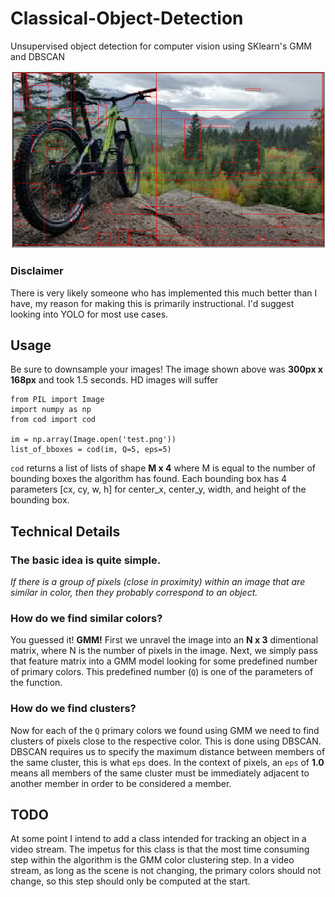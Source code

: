 # Classical-Object-Detection
Unsupervised object detection for computer vision using SKlearn's GMM and DBSCAN


<img src='Examples/output.png'>

### Disclaimer
There is very likely someone who has implemented this much better than I have, my reason for making this is primarily instructional. I'd suggest looking into YOLO for most use cases.


## Usage
Be sure to downsample your images! The image shown above was __300px x 168px__ and took 1.5 seconds. HD images will suffer

```
from PIL import Image
import numpy as np
from cod import cod

im = np.array(Image.open('test.png'))
list_of_bboxes = cod(im, Q=5, eps=5)
```

`cod` returns a list of lists of shape __M x 4__ where M is equal to the number of bounding boxes the algorithm has found. Each bounding box has 4 parameters [cx, cy, w, h] for center_x, center_y, width, and height of the bounding box.


## Technical Details

### The basic idea is quite simple. 
_If there is a group of pixels (close in proximity) within an image that are similar in color, then they probably correspond to an object._

### How do we find similar colors?

You guessed it! __GMM!__ First we unravel the image into an __N x 3__ dimentional matrix, where N is the number of pixels in the image. Next, we simply pass that feature matrix into a GMM model looking for some predefined number of primary colors. This predefined number (`Q`) is one of the parameters of the function.

### How do we find clusters?

Now for each of the `Q` primary colors we found using GMM we need to find clusters of pixels close to the respective color. This is done using DBSCAN. DBSCAN requires us to specify the maximum distance between members of the same cluster, this is what `eps` does. In the context of pixels, an `eps` of __1.0__ means all members of the same cluster must be immediately adjacent to another member in order to be considered a member.

## TODO

At some point I intend to add a class intended for tracking an object in a video stream. The impetus for this class is that the most time consuming step within the algorithm is the GMM color clustering step. In a video stream, as long as the scene is not changing, the primary colors should not change, so this step should only be computed at the start.
